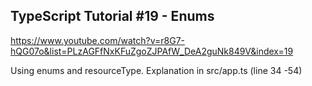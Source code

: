 ## TypeScript Tutorial #19 - Enums

https://www.youtube.com/watch?v=r8G7-hQG07o&list=PLzAGFfNxKFuZgoZJPAfW_DeA2guNk849V&index=19

Using enums and resourceType. Explanation in src/app.ts (line 34 -54)

